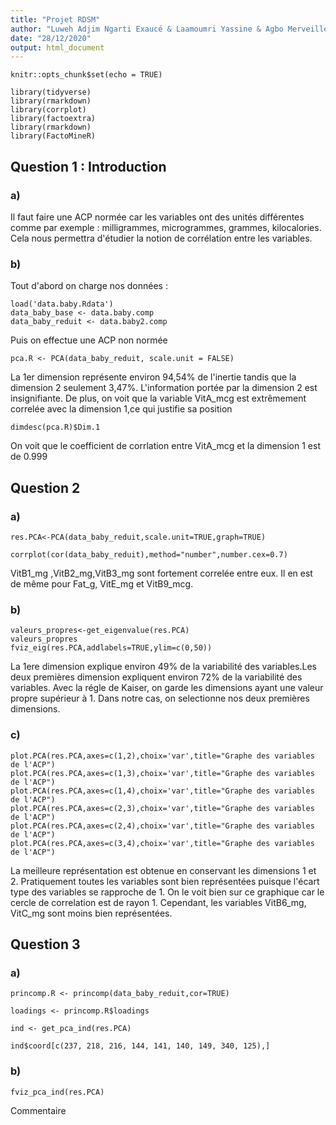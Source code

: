 ```yaml
---
title: "Projet RDSM"
author: "Luweh Adjim Ngarti Exaucé & Laamoumri Yassine & Agbo Merveille"
date: "28/12/2020"
output: html_document
---
```


```{r setup, include=FALSE, warning=FALSE}
knitr::opts_chunk$set(echo = TRUE)
```

```{r message=FALSE,warning=FALSE}
library(tidyverse)
library(rmarkdown)
library(corrplot)
library(factoextra)
library(rmarkdown)
library(FactoMineR)

```

## Question 1 : Introduction

### a) 
Il faut faire une ACP normée car les variables  ont des unités différentes
comme par  exemple : milligrammes, microgrammes, grammes, kilocalories.<br>
Cela nous permettra d'étudier la notion de corrélation entre les variables.<br>


### b)
Tout d'abord on charge nos données : 
```{r message=FALSE}
load('data.baby.Rdata')
data_baby_base <- data.baby.comp
data_baby_reduit <- data.baby2.comp
```

Puis on effectue une ACP non normée


```{r}
pca.R <- PCA(data_baby_reduit, scale.unit = FALSE)
```

 La 1er dimension représente environ 94,54% de l'inertie tandis que la dimension 2 seulement 3,47%. L'information portée par la dimension 2 est insignifiante. De plus, on voit que la variable VitA_mcg est extrêmement correlée avec la dimension 1,ce qui justifie sa position

```{r}
dimdesc(pca.R)$Dim.1
```

On voit que le coefficient de corrlation entre VitA_mcg et la dimension 1 est de 0.999 

## Question 2

### a)
```{r}
res.PCA<-PCA(data_baby_reduit,scale.unit=TRUE,graph=TRUE)

corrplot(cor(data_baby_reduit),method="number",number.cex=0.7)
```

VitB1_mg ,VitB2_mg,VitB3_mg sont fortement correlée entre eux. Il en est de même pour Fat_g, VitE_mg et VitB9_mcg.

### b)

```{r}
valeurs_propres<-get_eigenvalue(res.PCA)
valeurs_propres
fviz_eig(res.PCA,addlabels=TRUE,ylim=c(0,50))
```

La 1ere dimension explique environ 49% de la variabilité des variables.Les deux premières dimension expliquent environ 72% de la variabilité des variables. Avec la régle de Kaiser, on garde les dimensions ayant une valeur propre supérieur à 1. Dans notre cas, on selectionne nos deux premières dimensions.

### c)

```{r}
plot.PCA(res.PCA,axes=c(1,2),choix='var',title="Graphe des variables de l'ACP")
plot.PCA(res.PCA,axes=c(1,3),choix='var',title="Graphe des variables de l'ACP")
plot.PCA(res.PCA,axes=c(1,4),choix='var',title="Graphe des variables de l'ACP")
plot.PCA(res.PCA,axes=c(2,3),choix='var',title="Graphe des variables de l'ACP")
plot.PCA(res.PCA,axes=c(2,4),choix='var',title="Graphe des variables de l'ACP")
plot.PCA(res.PCA,axes=c(3,4),choix='var',title="Graphe des variables de l'ACP")
```

La meilleure représentation est obtenue en conservant les dimensions 1 et 2. Pratiquement toutes les variables sont bien représentées puisque l'écart type des variables se rapproche de 1. On le voit bien sur ce graphique car le cercle de correlation est de rayon 1.
Cependant, les variables VitB6_mg, VitC_mg sont moins bien représentées.

## Question 3

### a)

```{r}
princomp.R <- princomp(data_baby_reduit,cor=TRUE)

loadings <- princomp.R$loadings

ind <- get_pca_ind(res.PCA)

ind$coord[c(237, 218, 216, 144, 141, 140, 149, 340, 125),]
```

### b)
```{r}
fviz_pca_ind(res.PCA)
```

Commentaire


